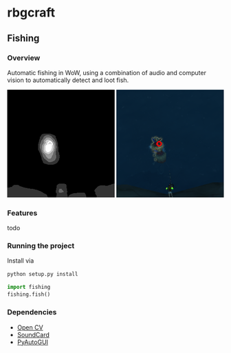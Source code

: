 # rbgcraft

## Fishing

### Overview

Automatic fishing in WoW, using a combination of audio and computer vision to automatically
detect and loot fish.

![Alt text](images/status_blurred.png?raw=true)
![Alt text](images/status.png?raw=true)

### Features
todo

### Running the project

Install via
```commandline
python setup.py install
```

```python
import fishing
fishing.fish()
```

### Dependencies
* [Open CV](https://pypi.org/project/opencv-python/)
* [SoundCard](https://pypi.org/project/SoundCard/)
* [PyAutoGUI](https://pypi.org/project/PyAutoGUI/)